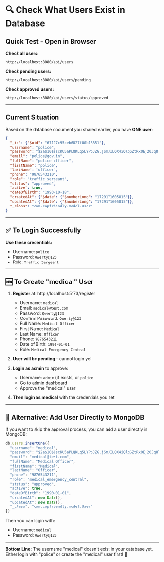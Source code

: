 # 🔍 Check What Users Exist in Database

## Quick Test - Open in Browser

**Check all users:**
```
http://localhost:8080/api/users
```

**Check pending users:**
```
http://localhost:8080/api/users/pending
```

**Check approved users:**
```
http://localhost:8080/api/users/status/approved
```

---

## Current Situation

Based on the database document you shared earlier, you have **ONE user**:

```json
{
  "_id": {"$oid": "67117c95ceb6827f00b18851"},
  "username": "police",
  "password": "$2a$10$8scKU5aPLQKLq5LYPpJZG.jSmJILQX4iQlqGZtRx0Ej20Jq8lPcBu",
  "email": "police@gov.in",
  "fullName": "police officer",
  "firstName": "police",
  "lastName": "officer",
  "phone": "9876543210",
  "role": "traffic_sergeant",
  "status": "approved",
  "active": true,
  "dateOfBirth": "1993-10-18",
  "createdAt": {"$date": {"$numberLong": "1729171605815"}},
  "updatedAt": {"$date": {"$numberLong": "1729171605815"}},
  "_class": "com.copfriendly.model.User"
}
```

---

## ✅ To Login Successfully

**Use these credentials:**
- Username: `police`
- Password: `Qwerty@123`
- Role: `Traffic Sergeant`

---

## 🆕 To Create "medical" User

1. **Register** at: http://localhost:5173/register
   - Username: `medical`
   - Email: `medical@test.com`
   - Password: `Qwerty@123`
   - Confirm Password: `Qwerty@123`
   - Full Name: `Medical Officer`
   - First Name: `Medical`
   - Last Name: `Officer`
   - Phone: `9876543211`
   - Date of Birth: `1990-01-01`
   - Role: `Medical Emergency Central`

2. **User will be pending** - cannot login yet

3. **Login as admin** to approve:
   - Username: `admin` (if exists) or `police`
   - Go to admin dashboard
   - Approve the "medical" user

4. **Then login as medical** with the credentials you set

---

## 🔧 Alternative: Add User Directly to MongoDB

If you want to skip the approval process, you can add a user directly in MongoDB:

```javascript
db.users.insertOne({
  "username": "medical",
  "password": "$2a$10$8scKU5aPLQKLq5LYPpJZG.jSmJILQX4iQlqGZtRx0Ej20Jq8lPcBu",  // This is "Qwerty@123" hashed
  "email": "medical@test.com",
  "fullName": "Medical Officer",
  "firstName": "Medical",
  "lastName": "Officer",
  "phone": "9876543211",
  "role": "medical_emergency_central",
  "status": "approved",
  "active": true,
  "dateOfBirth": "1990-01-01",
  "createdAt": new Date(),
  "updatedAt": new Date(),
  "_class": "com.copfriendly.model.User"
})
```

Then you can login with:
- Username: `medical`
- Password: `Qwerty@123`

---

**Bottom Line:** The username "medical" doesn't exist in your database yet. Either login with "police" or create the "medical" user first! 🎯
